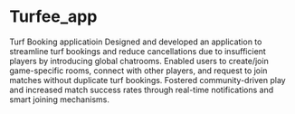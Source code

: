 # Turfee_app
Turf Booking applicatioin
Designed and developed an application to streamline turf bookings and reduce cancellations due to insufficient players by introducing global chatrooms. Enabled users to create/join game-specific rooms, connect with other players, and request to join matches without duplicate turf bookings. Fostered community-driven play and increased match success rates through real-time notifications and smart joining mechanisms.
